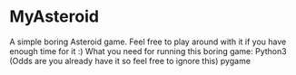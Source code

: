 # MyAsteroid
A simple boring Asteroid game. Feel free to play around with it if you have enough time for it :)
What you need for running this boring game:
Python3 (Odds are you already have it so feel free to ignore this)
pygame
